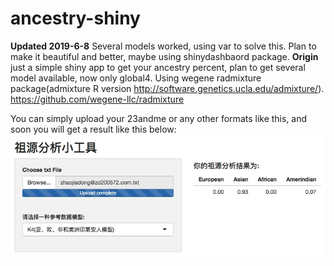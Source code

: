 # ancestry-shiny
**Updated 2019-6-8**
Several models worked, using var to solve this. Plan to make it beautiful and better, maybe using shinydashbaord package. 
**Origin**
just a simple shiny app to get your ancestry percent, plan to get several model available, now only global4.  Using wegene radmixture package(admixture R version http://software.genetics.ucla.edu/admixture/). 
https://github.com/wegene-llc/radmixture

You can  simply upload your 23andme or any other formats like this, and soon you will get a result like this below:
![](Jietu20190604-092058.jpg)
